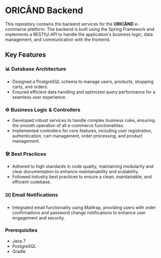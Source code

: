 # ORICÂND Backend

This repository contains the backend services for the **ORICÂND** e-commerce platform. The backend is built using the Spring Framework and implements a RESTful API to handle the application's business logic, data management, and communication with the frontend.

## Key Features

### 📊 Database Architecture
- Designed a PostgreSQL schema to manage users, products, shopping carts, and orders.
- Ensured efficient data handling and optimized query performance for a seamless user experience.

### ⚙️ Business Logic & Controllers
- Developed robust services to handle complex business rules, ensuring the smooth operation of all e-commerce functionalities.
- Implemented controllers for core features, including user registration, authentication, cart management, order processing, and product management.

### 🛠️ Best Practices
- Adhered to high standards in code quality, maintaining modularity and clear documentation to enhance maintainability and scalability.
- Followed industry best practices to ensure a clean, maintainable, and efficient codebase.

### ✉️ Email Notifications
- Integrated email functionality using Mailtrap, providing users with order confirmations and password change notifications to enhance user engagement and security.

### Prerequisites
- Java 7
- PostgreSQL
- Gradle
